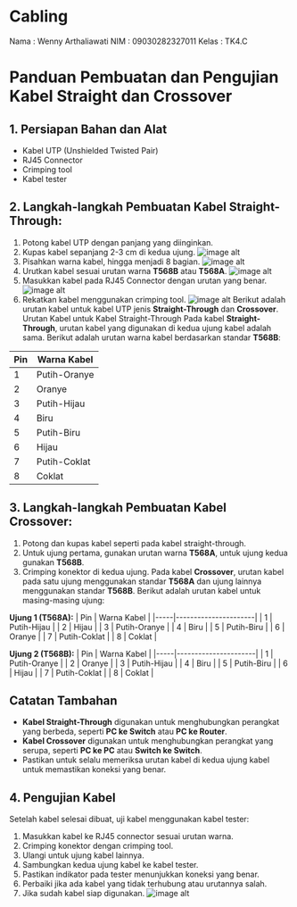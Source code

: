# Cabling
Nama    : Wenny Arthaliawati
NIM     : 09030282327011
Kelas   : TK4.C
# Panduan Pembuatan dan Pengujian Kabel Straight dan Crossover

## 1. Persiapan Bahan dan Alat
- Kabel UTP (Unshielded Twisted Pair)
- RJ45 Connector
- Crimping tool
- Kabel tester
## 2. Langkah-langkah Pembuatan Kabel Straight-Through:
1. Potong kabel UTP dengan panjang yang diinginkan.
2. Kupas kabel sepanjang 2-3 cm di kedua ujung.
   ![image alt](https://github.com/wenny444/Cabling/blob/e6236165a583704f4c57715e0ff5fc936ae91e16/pemotongan.jpg)
3. Pisahkan warna kabel, hingga menjadi 8 bagian.
   ![image alt](https://github.com/wenny444/Cabling/blob/e6236165a583704f4c57715e0ff5fc936ae91e16/kupas.jpg)
4. Urutkan kabel sesuai urutan warna **T568B** atau **T568A**.
   ![image alt](https://github.com/wenny444/Cabling/blob/e6236165a583704f4c57715e0ff5fc936ae91e16/susunan.jpg)
5. Masukkan kabel pada RJ45 Connector dengan urutan yang benar.
   ![image alt](https://github.com/wenny444/Cabling/blob/e6236165a583704f4c57715e0ff5fc936ae91e16/masukkan%20kabel.jpg)
6. Rekatkan kabel menggunakan crimping tool.
   ![image alt](https://github.com/wenny444/Cabling/blob/e6236165a583704f4c57715e0ff5fc936ae91e16/merekatkan%20kabel.jpg)
Berikut adalah urutan kabel untuk kabel UTP jenis **Straight-Through** dan **Crossover**.
Urutan Kabel untuk Kabel Straight-Through
Pada kabel **Straight-Through**, urutan kabel yang digunakan di kedua ujung kabel adalah sama. Berikut adalah urutan warna kabel berdasarkan standar **T568B**:

| Pin | Warna Kabel          |
|-----|----------------------|
| 1   | Putih-Oranye         |
| 2   | Oranye               |
| 3   | Putih-Hijau          |
| 4   | Biru                 |
| 5   | Putih-Biru           |
| 6   | Hijau                |
| 7   | Putih-Coklat         |
| 8   | Coklat               |

## 3. Langkah-langkah Pembuatan Kabel Crossover:
1. Potong dan kupas kabel seperti pada kabel straight-through.
2. Untuk ujung pertama, gunakan urutan warna **T568A**, untuk ujung kedua gunakan **T568B**.
3. Crimping konektor di kedua ujung.
Pada kabel **Crossover**, urutan kabel pada satu ujung menggunakan standar **T568A** dan ujung lainnya menggunakan standar **T568B**. Berikut adalah urutan kabel untuk masing-masing ujung:

**Ujung 1 (T568A):**
| Pin | Warna Kabel          |
|-----|----------------------|
| 1   | Putih-Hijau          |
| 2   | Hijau                |
| 3   | Putih-Oranye         |
| 4   | Biru                 |
| 5   | Putih-Biru           |
| 6   | Oranye               |
| 7   | Putih-Coklat         |
| 8   | Coklat               |

**Ujung 2 (T568B):**
| Pin | Warna Kabel          |
|-----|----------------------|
| 1   | Putih-Oranye         |
| 2   | Oranye               |
| 3   | Putih-Hijau          |
| 4   | Biru                 |
| 5   | Putih-Biru           |
| 6   | Hijau                |
| 7   | Putih-Coklat         |
| 8   | Coklat               |

## Catatan Tambahan
- **Kabel Straight-Through** digunakan untuk menghubungkan perangkat yang berbeda, seperti **PC ke Switch** atau **PC ke Router**.
- **Kabel Crossover** digunakan untuk menghubungkan perangkat yang serupa, seperti **PC ke PC** atau **Switch ke Switch**.
- Pastikan untuk selalu memeriksa urutan kabel di kedua ujung kabel untuk memastikan koneksi yang benar.
   
##  4. Pengujian Kabel
Setelah kabel selesai dibuat, uji kabel menggunakan kabel tester:
1. Masukkan kabel ke RJ45 connector sesuai urutan warna.
2. Crimping konektor dengan crimping tool.
3. Ulangi untuk ujung kabel lainnya.
4. Sambungkan kedua ujung kabel ke kabel tester.
5. Pastikan indikator pada tester menunjukkan koneksi yang benar.
6. Perbaiki jika ada kabel yang tidak terhubung atau urutannya salah.
7. Jika sudah kabel siap digunakan.
   ![image alt](https://github.com/wenny444/Cabling/blob/e6236165a583704f4c57715e0ff5fc936ae91e16/sudah%20jadi.jpg)

